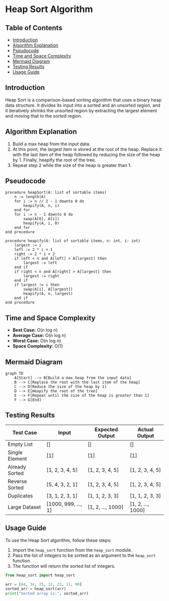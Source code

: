# Heap Sort Algorithm

## Table of Contents

- [Introduction](#introduction)
- [Algorithm Explanation](#algorithm-explanation)
- [Pseudocode](#pseudocode)
- [Time and Space Complexity](#time-and-space-complexity)
- [Mermaid Diagram](#mermaid-diagram)
- [Testing Results](#testing-results)
- [Usage Guide](#usage-guide)

## Introduction

Heap Sort is a comparison-based sorting algorithm that uses a binary heap data structure. It divides its input into a sorted and an unsorted region, and it iteratively shrinks the unsorted region by extracting the largest element and moving that to the sorted region.

## Algorithm Explanation

1. Build a max heap from the input data.
2. At this point, the largest item is stored at the root of the heap. Replace it with the last item of the heap followed by reducing the size of the heap by 1. Finally, heapify the root of the tree.
3. Repeat step 2 while the size of the heap is greater than 1.

## Pseudocode

```
procedure heapSort(A: list of sortable items)
    n := length(A)
    for i := n // 2 - 1 downto 0 do
        heapify(A, n, i)
    end for
    for i := n - 1 downto 0 do
        swap(A[0], A[i])
        heapify(A, i, 0)
    end for
end procedure

procedure heapify(A: list of sortable items, n: int, i: int)
    largest := i
    left := 2 * i + 1
    right := 2 * i + 2
    if left < n and A[left] > A[largest] then
        largest := left
    end if
    if right < n and A[right] > A[largest] then
        largest := right
    end if
    if largest != i then
        swap(A[i], A[largest])
        heapify(A, n, largest)
    end if
end procedure
```

## Time and Space Complexity

- **Best Case:** O(n log n)
- **Average Case:** O(n log n)
- **Worst Case:** O(n log n)
- **Space Complexity:** O(1)

## Mermaid Diagram

```mermaid
graph TD
    A[Start] --> B[Build a max heap from the input data]
    B --> C[Replace the root with the last item of the heap]
    C --> D[Reduce the size of the heap by 1]
    D --> E[Heapify the root of the tree]
    E --> F[Repeat until the size of the heap is greater than 1]
    F --> G[End]
```

## Testing Results

| Test Case      | Input               | Expected Output   | Actual Output     |
| -------------- | ------------------- | ----------------- | ----------------- |
| Empty List     | []                  | []                | []                |
| Single Element | [1]                 | [1]               | [1]               |
| Already Sorted | [1, 2, 3, 4, 5]     | [1, 2, 3, 4, 5]   | [1, 2, 3, 4, 5]   |
| Reverse Sorted | [5, 4, 3, 2, 1]     | [1, 2, 3, 4, 5]   | [1, 2, 3, 4, 5]   |
| Duplicates     | [3, 1, 2, 3, 1]     | [1, 1, 2, 3, 3]   | [1, 1, 2, 3, 3]   |
| Large Dataset  | [1000, 999, ..., 1] | [1, 2, ..., 1000] | [1, 2, ..., 1000] |

## Usage Guide

To use the Heap Sort algorithm, follow these steps:

1. Import the `heap_sort` function from the `heap_sort` module.
2. Pass the list of integers to be sorted as an argument to the `heap_sort` function.
3. The function will return the sorted list of integers.

```python
from heap_sort import heap_sort

arr = [64, 34, 25, 12, 22, 11, 90]
sorted_arr = heap_sort(arr)
print("Sorted array is:", sorted_arr)
```

